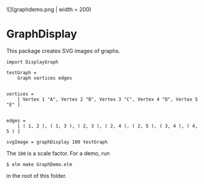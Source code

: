 ![](graphdemo.png | width = 200)

GraphDisplay
============

This package creates SVG images of graphs.  

```
import DisplayGraph

testGraph =
    Graph vertices edges


vertices =
    [ Vertex 1 "A", Vertex 2 "B", Vertex 3 "C", Vertex 4 "D", Vertex 5 "E" ]


edges =
    [ ( 1, 2 ), ( 1, 3 ), ( 2, 3 ), ( 2, 4 ), ( 2, 5 ), ( 3, 4 ), ( 4, 5 ) ]

svgImage = graphDisplay 100 testGraph
```

The `100` is a scale factor.  For a demo, run

```
$ elm make GraphDemo.elm
```

in the root of this folder.
